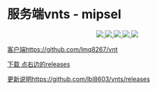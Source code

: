# 服务端vnts - mipsel
<p align="center">
<a href="https://github.com/lmq8267/vnts/releases"><img src="https://img.shields.io/github/downloads/lmq8267/vnts/total">
<a href="https://github.com/lmq8267/vnts/graphs/contributors"><img src="https://img.shields.io/github/contributors-anon/lmq8267/vnts">
<a href="https://github.com/lmq8267/vnts/releases/"><img src="https://img.shields.io/github/release/lmq8267/vnts">
<a href="https://github.com/lmq8267/vnts/issues"><img src="https://img.shields.io/github/issues-raw/lmq8267/vnts">
<a href="https://github.com/lmq8267/vnts/discussions"><img src="https://img.shields.io/github/discussions/lmq8267/vnts">
</p>
  
客户端https://github.com/lmq8267/vnt


下载 点右边的releases


更新说明https://github.com/lbl8603/vnts/releases

